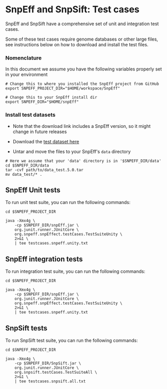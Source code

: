 # SnpEff and SnpSift: Test cases

SnpEff and SnpSift have a comprehensive set of unit and integration test cases.

Some of these test cases require genome databases or other large files, see instructions below on how to download and install the test files.

### Nomenclature

In this document we assume you have the following variables properly set in your environment

```
# Change this to where you installed the SnpEff project from GitHub
export SNPEFF_PROJECT_DIR="$HOME/workspace/SnpEff"

# Change this to your SnpEff install dir
export SNPEFF_DIR="$HOME/snpEff"
```

### Install test datasets

- Note that the download link includes a SnpEff version, so it might change in future releases

- Download the [test dataset here](https://snpeff.blob.core.windows.net/databases/data_test.5.0.tar) 

- Untar and move the files to your SnpEff's `data` directory
```
# Here we assume that your 'data' directory is in '$SNPEFF_DIR/data'
cd $SNPEFF_DIR/data
tar -cvf path/to/data_test.5.0.tar
mv data_test/* .
```

## SnpEff Unit tests

To run unit test suite, you can run the following commands:

```
cd $SNPEFF_PROJECT_DIR

java -Xmx4g \
    -cp $SNPEFF_DIR/snpEff.jar \
    org.junit.runner.JUnitCore \
    org.snpeff.snpEffect.testCases.TestSuiteUnity \
    2>&1 \
    | tee testcases.snpeff.unity.txt
```

## SnpEff integration tests

To run integration test suite, you can run the following commands:

```
cd $SNPEFF_PROJECT_DIR

java -Xmx4g \
    -cp $SNPEFF_DIR/snpEff.jar \
    org.junit.runner.JUnitCore \
    org.snpeff.snpEffect.testCases.TestSuiteUnity \
    2>&1 \
    | tee testcases.snpeff.unity.txt
```

## SnpSift tests

To run SnpSift test suite, you can run the following commands:

```
cd $SNPEFF_PROJECT_DIR

java -Xmx4g \
    -cp $SNPEFF_DIR/SnpSift.jar \
    org.junit.runner.JUnitCore \
    org.snpsift.testCases.TestSuiteAll \
    2>&1 \
    | tee testcases.snpsift.all.txt
```
